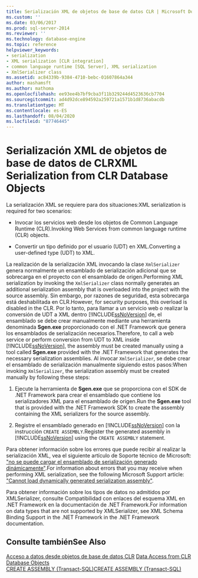 ```yaml
---
title: Serialización XML de objetos de base de datos CLR | Microsoft Docs
ms.custom: ''
ms.date: 03/06/2017
ms.prod: sql-server-2014
ms.reviewer: ''
ms.technology: database-engine
ms.topic: reference
helpviewer_keywords:
- serialization
- XML serialization [CLR integration]
- common language runtime [SQL Server], XML serialization
- XmlSerializer class
ms.assetid: ac84339b-9384-4710-bebc-01607864a344
author: mashamsft
ms.author: mathoma
ms.openlocfilehash: ee93ee4b7bf9cba3f11b329244d4523636cb7704
ms.sourcegitcommit: ad4d92dce894592a259721a1571b1d8736abacdb
ms.translationtype: MT
ms.contentlocale: es-ES
ms.lasthandoff: 08/04/2020
ms.locfileid: "87746445"
---
```

# <a name="xml-serialization-from-clr-database-objects"></a><span data-ttu-id="39a87-102">Serialización XML de objetos de base de datos de CLR</span><span class="sxs-lookup"><span data-stu-id="39a87-102">XML Serialization from CLR Database Objects</span></span>
  <span data-ttu-id="39a87-103">La serialización XML se requiere para dos situaciones:</span><span class="sxs-lookup"><span data-stu-id="39a87-103">XML serialization is required for two scenarios:</span></span>  
  
-   <span data-ttu-id="39a87-104">Invocar los servicios web desde los objetos de Common Language Runtime (CLR).</span><span class="sxs-lookup"><span data-stu-id="39a87-104">Invoking Web Services from common language runtime (CLR) objects.</span></span>  
  
-   <span data-ttu-id="39a87-105">Convertir un tipo definido por el usuario (UDT) en XML.</span><span class="sxs-lookup"><span data-stu-id="39a87-105">Converting a user-defined type (UDT) to XML.</span></span>  
  
 <span data-ttu-id="39a87-106">La realización de la serialización XML invocando la clase `XmlSerializer` genera normalmente un ensamblado de serialización adicional que se sobrecarga en el proyecto con el ensamblado de origen.</span><span class="sxs-lookup"><span data-stu-id="39a87-106">Performing XML serialization by invoking the `XmlSerializer` class normally generates an additional serialization assembly that is overloaded into the project with the source assembly.</span></span> <span data-ttu-id="39a87-107">Sin embargo, por razones de seguridad, esta sobrecarga está deshabilitada en CLR.</span><span class="sxs-lookup"><span data-stu-id="39a87-107">However, for security purposes, this overload is disabled in the CLR.</span></span> <span data-ttu-id="39a87-108">Por lo tanto, para llamar a un servicio web o realizar la conversión de UDT a XML dentro [!INCLUDE[ssNoVersion](../../includes/ssnoversion-md.md)] de, el ensamblado se debe crear manualmente mediante una herramienta denominada **Sgen.exe** proporcionado con el .NET Framework que genera los ensamblados de serialización necesarios.</span><span class="sxs-lookup"><span data-stu-id="39a87-108">Therefore, to call a web service or perform conversion from UDT to XML inside [!INCLUDE[ssNoVersion](../../includes/ssnoversion-md.md)], the assembly must be created manually using a tool called **Sgen.exe** provided with the .NET Framework that generates the necessary serialization assemblies.</span></span> <span data-ttu-id="39a87-109">Al invocar `XmlSerializer`, se debe crear el ensamblado de serialización manualmente siguiendo estos pasos:</span><span class="sxs-lookup"><span data-stu-id="39a87-109">When invoking `XmlSerializer`, the serialization assembly must be created manually by following these steps:</span></span>  
  
1.  <span data-ttu-id="39a87-110">Ejecute la herramienta de **Sgen.exe** que se proporciona con el SDK de .NET Framework para crear el ensamblado que contiene los serializadores XML para el ensamblado de origen.</span><span class="sxs-lookup"><span data-stu-id="39a87-110">Run the **Sgen.exe** tool that is provided with the .NET Framework SDK to create the assembly containing the XML serializers for the source assembly.</span></span>  
  
2.  <span data-ttu-id="39a87-111">Registre el ensamblado generado en [!INCLUDE[ssNoVersion](../../includes/ssnoversion-md.md)] con la instrucción `CREATE ASSEMBLY`.</span><span class="sxs-lookup"><span data-stu-id="39a87-111">Register the generated assembly in [!INCLUDE[ssNoVersion](../../includes/ssnoversion-md.md)] using the `CREATE ASSEMBLY` statement.</span></span>  
  
 <span data-ttu-id="39a87-112">Para obtener información sobre los errores que puede recibir al realizar la serialización XML, vea el siguiente artículo de Soporte técnico de Microsoft: ["no se puede cargar el ensamblado de serialización generado dinámicamente"](https://support.microsoft.com/kb/913668).</span><span class="sxs-lookup"><span data-stu-id="39a87-112">For information about errors that you may receive when performing XML serialization, see the following Microsoft Support article: ["Cannot load dynamically generated serialization assembly"](https://support.microsoft.com/kb/913668).</span></span>  
  
 <span data-ttu-id="39a87-113">Para obtener información sobre los tipos de datos no admitidos por XMLSerializer, consulte Compatibilidad con enlaces del esquema XML en .NET Framework en la documentación de .NET Framework.</span><span class="sxs-lookup"><span data-stu-id="39a87-113">For information on data types that are not supported by XMLSerializer, see XML Schema Binding Support in the .NET Framework in the .NET Framework documentation.</span></span>  
  
## <a name="see-also"></a><span data-ttu-id="39a87-114">Consulte también</span><span class="sxs-lookup"><span data-stu-id="39a87-114">See Also</span></span>  
 <span data-ttu-id="39a87-115">[Acceso a datos desde objetos de base de datos CLR](../../relational-databases/clr-integration/data-access/data-access-from-clr-database-objects.md) </span><span class="sxs-lookup"><span data-stu-id="39a87-115">[Data Access from CLR Database Objects](../../relational-databases/clr-integration/data-access/data-access-from-clr-database-objects.md) </span></span>  
 [<span data-ttu-id="39a87-116">CREATE ASSEMBLY &#40;Transact-SQL&#41;</span><span class="sxs-lookup"><span data-stu-id="39a87-116">CREATE ASSEMBLY &#40;Transact-SQL&#41;</span></span>](/sql/t-sql/statements/create-assembly-transact-sql)  
  
  
